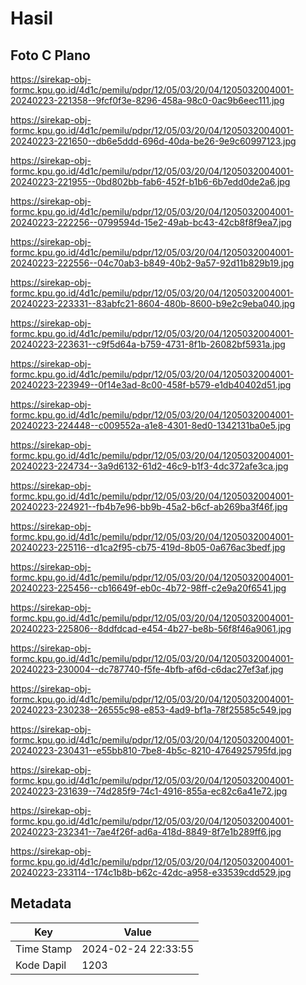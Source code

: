 # Hasil

## Foto C Plano

https://sirekap-obj-formc.kpu.go.id/4d1c/pemilu/pdpr/12/05/03/20/04/1205032004001-20240223-221358--9fcf0f3e-8296-458a-98c0-0ac9b6eec111.jpg

https://sirekap-obj-formc.kpu.go.id/4d1c/pemilu/pdpr/12/05/03/20/04/1205032004001-20240223-221650--db6e5ddd-696d-40da-be26-9e9c60997123.jpg

https://sirekap-obj-formc.kpu.go.id/4d1c/pemilu/pdpr/12/05/03/20/04/1205032004001-20240223-221955--0bd802bb-fab6-452f-b1b6-6b7edd0de2a6.jpg

https://sirekap-obj-formc.kpu.go.id/4d1c/pemilu/pdpr/12/05/03/20/04/1205032004001-20240223-222256--0799594d-15e2-49ab-bc43-42cb8f8f9ea7.jpg

https://sirekap-obj-formc.kpu.go.id/4d1c/pemilu/pdpr/12/05/03/20/04/1205032004001-20240223-222556--04c70ab3-b849-40b2-9a57-92d11b829b19.jpg

https://sirekap-obj-formc.kpu.go.id/4d1c/pemilu/pdpr/12/05/03/20/04/1205032004001-20240223-223331--83abfc21-8604-480b-8600-b9e2c9eba040.jpg

https://sirekap-obj-formc.kpu.go.id/4d1c/pemilu/pdpr/12/05/03/20/04/1205032004001-20240223-223631--c9f5d64a-b759-4731-8f1b-26082bf5931a.jpg

https://sirekap-obj-formc.kpu.go.id/4d1c/pemilu/pdpr/12/05/03/20/04/1205032004001-20240223-223949--0f14e3ad-8c00-458f-b579-e1db40402d51.jpg

https://sirekap-obj-formc.kpu.go.id/4d1c/pemilu/pdpr/12/05/03/20/04/1205032004001-20240223-224448--c009552a-a1e8-4301-8ed0-1342131ba0e5.jpg

https://sirekap-obj-formc.kpu.go.id/4d1c/pemilu/pdpr/12/05/03/20/04/1205032004001-20240223-224734--3a9d6132-61d2-46c9-b1f3-4dc372afe3ca.jpg

https://sirekap-obj-formc.kpu.go.id/4d1c/pemilu/pdpr/12/05/03/20/04/1205032004001-20240223-224921--fb4b7e96-bb9b-45a2-b6cf-ab269ba3f46f.jpg

https://sirekap-obj-formc.kpu.go.id/4d1c/pemilu/pdpr/12/05/03/20/04/1205032004001-20240223-225116--d1ca2f95-cb75-419d-8b05-0a676ac3bedf.jpg

https://sirekap-obj-formc.kpu.go.id/4d1c/pemilu/pdpr/12/05/03/20/04/1205032004001-20240223-225456--cb16649f-eb0c-4b72-98ff-c2e9a20f6541.jpg

https://sirekap-obj-formc.kpu.go.id/4d1c/pemilu/pdpr/12/05/03/20/04/1205032004001-20240223-225806--8ddfdcad-e454-4b27-be8b-56f8f46a9061.jpg

https://sirekap-obj-formc.kpu.go.id/4d1c/pemilu/pdpr/12/05/03/20/04/1205032004001-20240223-230004--dc787740-f5fe-4bfb-af6d-c6dac27ef3af.jpg

https://sirekap-obj-formc.kpu.go.id/4d1c/pemilu/pdpr/12/05/03/20/04/1205032004001-20240223-230238--26555c98-e853-4ad9-bf1a-78f25585c549.jpg

https://sirekap-obj-formc.kpu.go.id/4d1c/pemilu/pdpr/12/05/03/20/04/1205032004001-20240223-230431--e55bb810-7be8-4b5c-8210-4764925795fd.jpg

https://sirekap-obj-formc.kpu.go.id/4d1c/pemilu/pdpr/12/05/03/20/04/1205032004001-20240223-231639--74d285f9-74c1-4916-855a-ec82c6a41e72.jpg

https://sirekap-obj-formc.kpu.go.id/4d1c/pemilu/pdpr/12/05/03/20/04/1205032004001-20240223-232341--7ae4f26f-ad6a-418d-8849-8f7e1b289ff6.jpg

https://sirekap-obj-formc.kpu.go.id/4d1c/pemilu/pdpr/12/05/03/20/04/1205032004001-20240223-233114--174c1b8b-b62c-42dc-a958-e33539cdd529.jpg


## Metadata

| Key        | Value               |
| ---------- | ------------------- |
| Time Stamp | 2024-02-24 22:33:55 |
| Kode Dapil | 1203                |



